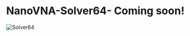 # NanoVNA-Solver64-  Coming soon!



![Solver64](https://user-images.githubusercontent.com/75591001/155819198-5f6201b9-870b-4fa2-8c52-5e15f0503717.PNG)
